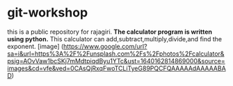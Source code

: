 # git-workshop
this is a public repository for rajagiri.
**The calculator program is written using python.**
This calculator can add,subtract,multiply,divide,and find the exponent.
[image] (https://www.google.com/url?sa=i&url=https%3A%2F%2Funsplash.com%2Fs%2Fphotos%2Fcalculator&psig=AOvVaw1bcSKj7mMdtpiqdByu1YTc&ust=1640162814869000&source=images&cd=vfe&ved=0CAsQjRxqFwoTCLiTyeG89PQCFQAAAAAdAAAAABAD)

